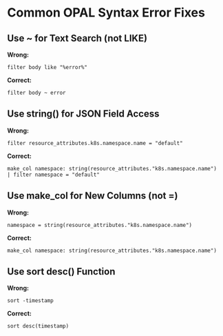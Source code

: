 # Common OPAL Syntax Error Fixes

## Use ~ for Text Search (not LIKE)
**Wrong:**
```opal
filter body like "%error%"
```
**Correct:**
```opal
filter body ~ error
```

## Use string() for JSON Field Access
**Wrong:**
```opal
filter resource_attributes.k8s.namespace.name = "default"
```
**Correct:**
```opal
make_col namespace: string(resource_attributes."k8s.namespace.name")
| filter namespace = "default"
```

## Use make_col for New Columns (not =)
**Wrong:**
```opal
namespace = string(resource_attributes."k8s.namespace.name")
```
**Correct:**
```opal
make_col namespace: string(resource_attributes."k8s.namespace.name")
```

## Use sort desc() Function
**Wrong:**
```opal
sort -timestamp
```
**Correct:**
```opal
sort desc(timestamp)
```